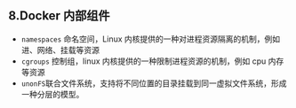 ## 8.Docker 内部组件

* `namespaces` 命名空间，Linux 内核提供的一种对进程资源隔离的机制，例如进、网络、挂载等资源
* `cgroups` 控制组，linux 内核提供的一种限制进程资源的机制，例如 cpu 内存等资源
* `unonFS`联合文件系统，支持将不同位置的目录挂载到同一虚拟文件系统，形成一种分层的模型。
